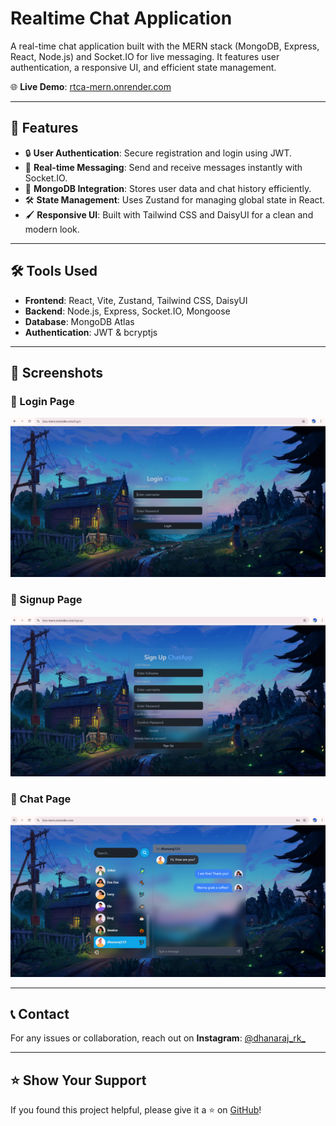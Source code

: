 # Realtime Chat Application

A real-time chat application built with the MERN stack (MongoDB, Express, React, Node.js) and Socket.IO for live messaging. It features user authentication, a responsive UI, and efficient state management.

🌐 **Live Demo**: [rtca-mern.onrender.com](https://rtca-mern.onrender.com/)

---

## 🚀 Features
- 🔒 **User Authentication**: Secure registration and login using JWT.  
- 💬 **Real-time Messaging**: Send and receive messages instantly with Socket.IO.  
- 📂 **MongoDB Integration**: Stores user data and chat history efficiently.  
- 🛠 **State Management**: Uses Zustand for managing global state in React.  
- 🖌 **Responsive UI**: Built with Tailwind CSS and DaisyUI for a clean and modern look.  

---

## 🛠 Tools Used
- **Frontend**: React, Vite, Zustand, Tailwind CSS, DaisyUI  
- **Backend**: Node.js, Express, Socket.IO, Mongoose  
- **Database**: MongoDB Atlas  
- **Authentication**: JWT & bcryptjs  

---

## 📸 Screenshots

### 🔑 Login Page
![Login Page](./rtca-screenshots/login-page.PNG)

### 📝 Signup Page
![Signup Page](./rtca-screenshots/signup-page.PNG)

### 💬 Chat Page
![Chat Page](./rtca-screenshots/chat-page.PNG)

---

## 📞 Contact
For any issues or collaboration, reach out on **Instagram**: [@dhanaraj_rk_](https://www.instagram.com/dhanaraj_rk_/)

---

## ⭐️ Show Your Support
If you found this project helpful, please give it a ⭐️ on [GitHub](https://github.com/dhanarajrk/Realtime-Chat-Application-MERN)!
